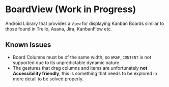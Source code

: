 # BoardView (Work in Progress)

Android Library that provides a `View` for displaying Kanban Boards similar to those found
 in Trello, Asana, Jira, KanbanFlow etc.

## Known Issues

* Board Columns must be of the same width, so `WRAP_CONTENT` is not supported due to its
   unpredictable dynamic nature.
* The gestures that drag columns and items are unfortunately **not Accessibility friendly**, 
  this is something that needs to be explored in more detail to be solved properly.